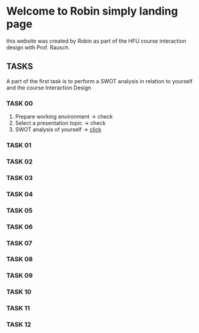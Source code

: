 # Welcome to Robin simply landing page

this website was created by Robin as part of the HFU course interaction design with Prof. Rausch.


## TASKS

A part of the first task is to perform a SWOT analysis in relation to yourself and the course Interaction Design

### TASK 00
1. Prepare working environment -> check
2. Select a presentation topic -> check
3. SWOT analysis of yourself ->   [click](/SWOT.md)

### TASK 01
### TASK 02
### TASK 03
### TASK 04
### TASK 05
### TASK 06
### TASK 07
### TASK 08
### TASK 09
### TASK 10
### TASK 11
### TASK 12



